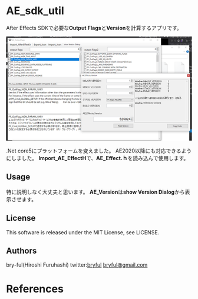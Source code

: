 ﻿# AE_sdk_util
After Effects SDKで必要な**Output Flags**と**Version**を計算するアプリです。

![ae_sdk_util](AE_OutputFlags.png)

.Net core5にプラットフォームを変えました。
AE2020以降にも対応できるようにしました。
**Import_AE_EffectH**で、**AE_Effect.ｈ**を読み込んで使用します。

## Usage
特に説明しなく大丈夫と思います。
  **AE_Version**は**show Version Dialog**から表示させます。


## License
This software is released under the MIT License, see LICENSE.

## Authors

bry-ful(Hiroshi Furuhashi)
twitter:[bryful](https://twitter.com/bryful)
bryful@gmail.com

# References
